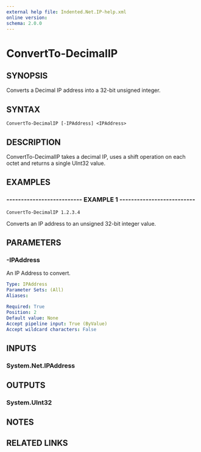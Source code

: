 ```yaml
---
external help file: Indented.Net.IP-help.xml
online version: 
schema: 2.0.0
---
```


# ConvertTo-DecimalIP

## SYNOPSIS
Converts a Decimal IP address into a 32-bit unsigned integer.

## SYNTAX

```
ConvertTo-DecimalIP [-IPAddress] <IPAddress>
```

## DESCRIPTION
ConvertTo-DecimalIP takes a decimal IP, uses a shift operation on each octet and returns a single UInt32 value.

## EXAMPLES

### -------------------------- EXAMPLE 1 --------------------------
```
ConvertTo-DecimalIP 1.2.3.4
```

Converts an IP address to an unsigned 32-bit integer value.

## PARAMETERS

### -IPAddress
An IP Address to convert.

```yaml
Type: IPAddress
Parameter Sets: (All)
Aliases: 

Required: True
Position: 2
Default value: None
Accept pipeline input: True (ByValue)
Accept wildcard characters: False
```

## INPUTS

### System.Net.IPAddress

## OUTPUTS

### System.UInt32

## NOTES

## RELATED LINKS

